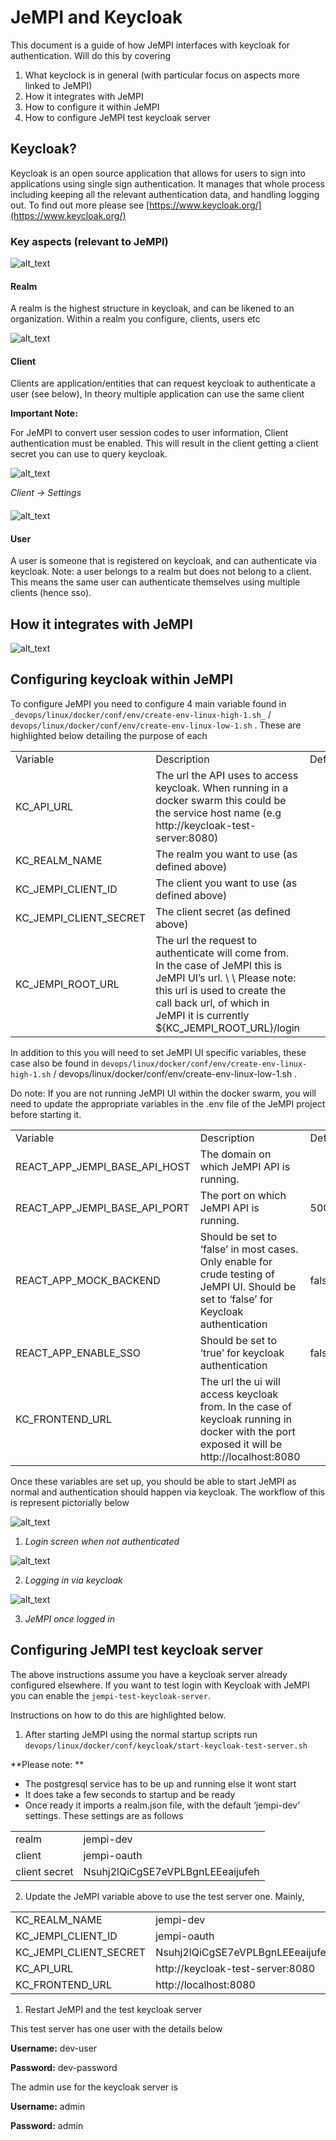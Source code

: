 # JeMPI and Keycloak

This document is a guide of how JeMPI interfaces with keycloak for authentication. Will do this by covering

1. What keyclock is in general (with particular focus on aspects more linked to JeMPI)
2. How it integrates with JeMPI
3. How to configure it within JeMPI
4. How to configure JeMPI test keycloak server

## Keycloak?

Keycloak is an open source application that allows for users to sign into applications using single sign authentication. It manages that whole process including keeping all the relevant authentication data, and handling logging out. To find out more please see [https://www.keycloak.org/](https://www.keycloak.org/)

### Key aspects (relevant to JeMPI)

![alt_text](images/realmo.png "image_tooltip")


#### Realm

A realm is the highest structure in keycloak, and can be likened to an organization. Within a realm you configure, clients, users etc

![alt_text](images/realm.png "image_tooltip")


#### Client

Clients are application/entities that can request keycloak to authenticate a user (see below), In theory multiple application can use the same client

**Important Note:**

For JeMPI to convert user session codes to user information, Client authentication must be enabled. This will result in the client getting a client secret you can use to query keycloak.


![alt_text](images/client.png "image_tooltip")

_Client -> Settings_


#### 

![alt_text](images/cs.png "image_tooltip")


#### User

A user is someone that is registered on keycloak, and can authenticate via keycloak. Note: a user belongs to a realm but does not belong to a client. This means the same user can authenticate themselves using multiple clients (hence sso).


## How it integrates with JeMPI


![alt_text](images/kf.png "image_tooltip")


## Configuring keycloak within JeMPI

To configure JeMPI you need to configure 4 main variable found in `_devops/linux/docker/conf/env/create-env-linux-high-1.sh_` / `devops/linux/docker/conf/env/create-env-linux-low-1.sh` . These are highlighted below detailing the purpose of each


<table>
  <tr>
   <td>Variable
   </td>
   <td>Description
   </td>
   <td>Default
   </td>
  </tr>
  
  <tr>
   <td>KC_API_URL 
   </td>
   <td>The url the API uses to access keycloak. When running in a docker swarm this could be the service host name (e.g http://keycloak-test-server:8080)
   </td>
   <td>
   </td>
  </tr>
  <tr>
   <td>KC_REALM_NAME
   </td>
   <td>The realm you want to use (as defined above)
   </td>
   <td>
   </td>
  </tr>
  <tr>
   <td>KC_JEMPI_CLIENT_ID
   </td>
   <td>The client you want to use (as defined above)
   </td>
   <td>
   </td>
  </tr>
  <tr>
   <td>KC_JEMPI_CLIENT_SECRET
   </td>
   <td>The client secret (as defined above)
   </td>
   <td>
   </td>
  </tr>
  <tr>
   <td>KC_JEMPI_ROOT_URL
   </td>
   <td>The url the request to authenticate will come from. In the case of JeMPI this is JeMPI UI’s url.  \
 \
Please note: this url is used to create the call back url, of which in JeMPI it is currently ${KC_JEMPI_ROOT_URL}/login
   </td>
   <td>
   </td>
  </tr>
</table>


In addition to this you will need to set JeMPI UI specific variables, these case also be found in `devops/linux/docker/conf/env/create-env-linux-high-1.sh` / devops/linux/docker/conf/env/create-env-linux-low-1.sh .

Do note: If you are not running JeMPI UI within the docker swarm, you will need to update the appropriate variables in the .env file of the JeMPI project before starting it.


<table>
  <tr>
   <td>Variable
   </td>
   <td>Description
   </td>
   <td>Default
   </td>
  </tr>
  <tr>
   <td>REACT_APP_JEMPI_BASE_API_HOST
   </td>
   <td>The domain on which JeMPI API is running.
   </td>
   <td>
   </td>
  </tr>
  <tr>
   <td>REACT_APP_JEMPI_BASE_API_PORT 
   </td>
   <td>The port on which JeMPI API is running.
   </td>
   <td>50000
   </td>
  </tr>
  <tr>
   <td>REACT_APP_MOCK_BACKEND
   </td>
   <td>Should be set to ‘false’ in most cases. Only enable for crude testing of JeMPI UI. Should be set to ‘false’ for Keycloak authentication
   </td>
   <td>false
   </td>
  </tr>
  <tr>
   <td>REACT_APP_ENABLE_SSO
   </td>
   <td>Should be set to ‘true’ for keycloak authentication 
   </td>
   <td>false
   </td>
  </tr>
  <tr>
   <td>KC_FRONTEND_URL 
   </td>
   <td>The url the ui will access keycloak from. In the case of keycloak running in docker with the port exposed it will be http://localhost:8080
   </td>
   <td>
   </td>
  </tr>
</table>


Once these variables are set up, you should be able to start JeMPI as normal and authentication should happen via keycloak. The workflow of this is represent pictorially below




![alt_text](images/lif_1.png "image_tooltip")

1. _Login screen when  not authenticated_


![alt_text](images/lif_2.png "image_tooltip")




2. _Logging in via keycloak_


![alt_text](images/lif_3.png "image_tooltip")




3. _JeMPI once logged in_


## Configuring JeMPI test keycloak server

The above instructions assume you have a keycloak server already configured elsewhere. If you want to test login with Keycloak with JeMPI you can enable the `jempi-test-keycloak-server`.

Instructions on how to do this are highlighted below.



1. After starting JeMPI using the normal startup scripts run `devops/linux/docker/conf/keycloak/start-keycloak-test-server.sh`

**Please note: **



* The postgresql service has to be up and running else it wont start
* It does take a few seconds to startup and be ready
* Once ready it imports a realm.json file, with the default ‘jempi-dev’ settings. These settings are as follows




<table>
  <tr>
   <td>realm
   </td>
   <td>jempi-dev
   </td>
  </tr>
  <tr>
   <td>client
   </td>
   <td>jempi-oauth
   </td>
  </tr>
  <tr>
   <td>client secret
   </td>
   <td>Nsuhj2lQiCgSE7eVPLBgnLEEeaijufeh
   </td>
  </tr>
</table>




2. Update the JeMPI variable above to use the test server one. Mainly,




<table>
  <tr>
   <td>KC_REALM_NAME
   </td>
   <td>jempi-dev
   </td>
  </tr>
  <tr>
   <td>KC_JEMPI_CLIENT_ID
   </td>
   <td>jempi-oauth
   </td>
  </tr>
  <tr>
   <td>KC_JEMPI_CLIENT_SECRET
   </td>
   <td>Nsuhj2lQiCgSE7eVPLBgnLEEeaijufeh
   </td>
  </tr>
  <tr>
   <td>KC_API_URL
   </td>
   <td>http://keycloak-test-server:8080
   </td>
  </tr>
  <tr>
   <td>KC_FRONTEND_URL
   </td>
   <td>http://localhost:8080
   </td>
  </tr>
</table>




1. Restart JeMPI and the test keycloak server

This test server has one user with the details below

**Username:** dev-user

**Password:** dev-password

The admin use for the keycloak server is

**Username:** admin

**Password:** admin
